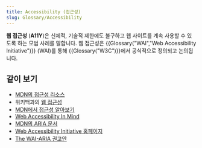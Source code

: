 ```yaml
---
title: Accessibility (접근성)
slug: Glossary/Accessibility
---
```


**웹 접근성** (**A11Y**)은 신체적, 기술적 제한에도 불구하고 웹 사이트를 계속 사용할 수 있도록 하는 모범 사례를 말합니다. 웹 접근성은 {{Glossary("WAI","Web Accessibility Initiative")}} (WAI)를 통해 {{Glossary("W3C")}}에서 공식적으로 정의되고 논의됩니다.

## 같이 보기

- [MDN의 접근성 리소스](/ko/docs/Web/Accessibility)
- 위키백과의 [웹 접근성](https://ko.wikipedia.org/wiki/%EC%9B%B9_%EC%A0%91%EA%B7%BC%EC%84%B1)
- [MDN에서 접근성 알아보기](/ko/docs/Learn/Accessibility)
- [Web Accessibility In Mind](https://webaim.org/)
- [MDN의 ARIA 문서](/ko/docs/Web/Accessibility/ARIA)
- [Web Accessibility Initiative 홈페이지](https://www.w3.org/WAI/)
- [The WAI-ARIA 권고안](https://www.w3.org/TR/wai-aria/)
